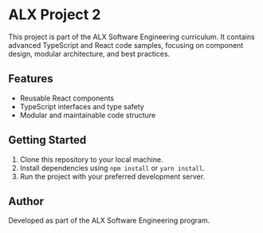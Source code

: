 # ALX Project 2

This project is part of the ALX Software Engineering curriculum. It contains advanced TypeScript and React code samples, focusing on component design, modular architecture, and best practices.

## Features

- Reusable React components
- TypeScript interfaces and type safety
- Modular and maintainable code structure

## Getting Started

1. Clone this repository to your local machine.
2. Install dependencies using `npm install` or `yarn install`.
3. Run the project with your preferred development server.

## Author

Developed as part of the ALX Software Engineering program.